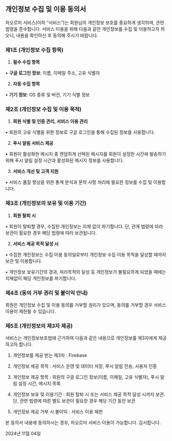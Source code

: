 ## **개인정보 수집 및 이용 동의서**

차오르미 서비스(이하 “서비스”)는 회원님의 개인정보 보호를 중요하게 생각하며, 관련 법령을 준수합니다. 서비스 이용을 위해 다음과 같은 개인정보를 수집 및 이용하고자 하오니, 내용을 확인하신 후 동의해 주시기 바랍니다.

### **제1조 (개인정보 수집 항목)**

1.	**필수 수집 항목**

•	**구글 로그인 정보**: 이름, 이메일 주소, 고유 식별자

2.	**자동 수집 항목**

•	**기기 정보**: OS 종류 및 버전, 기기 식별 정보

### **제2조 (개인정보 수집 및 이용 목적)**

1.	**회원 식별 및 인증 관리, 서비스 이용 관리**

•	회원의 고유 식별을 위한 정보로 구글 로그인을 통해 수집된 정보를 사용합니다.

2.	**푸시 알림 서비스 제공**

•	회원이 활성화한 메시지 중 랜덤하게 선택된 메시지를 회원이 설정한 시간에 발송하기 위해 푸시 알림 설정 시간과 활성화된 메시지 정보를 사용합니다.

3.	**서비스 개선 및 고객 지원**

•	서비스 품질 향상을 위한 통계 분석과 문의 사항 처리에 필요한 정보를 수집 및 이용합니다.

### **제3조 (개인정보의 보유 및 이용 기간)**

1.	**회원 탈퇴 시**

•	회원이 탈퇴할 경우, 수집된 개인정보는 지체 없이 파기합니다. 단, 관계 법령에 따라 보관이 필요한 경우 해당 법령에 따라 보관됩니다.

2.	**서비스 제공 목적 달성 시**

•	수집한 개인정보는 수집·이용 동의일로부터 개인정보 수집·이용 목적을 달성할 때까지 보관 및 이용합니다.	

•	개인정보 보유기간의 경과, 처리목적의 달성 등 개인정보가 불필요하게 되었을 때에는 지체없이 해당 개인정보를 파기합니다.

### **제4조 (동의 거부 권리 및 불이익 안내)**

회원은 개인정보 수집 및 이용 동의를 거부할 권리가 있으며, 동의를 거부할 경우 서비스 이용이 제한될 수 있습니다.

### **제5조 (개인정보의 제3자 제공)**

서비스는 개인정보보호법에 근거하여 다음과 같은 내용으로 개인정보를 제3자에게 제공하고자 합니다.

1. 개인정보를 제공 받는 제3자 : Firebase

2. 개인정보 제공 목적 : 서비스 운영 및 데이터 저장, 푸시 알림 전송, 사용자 인증

3. 개인정보 제공 항목 : 회원의 구글 로그인 정보(이름, 이메일, 고유 식별자), 푸시 알림 설정 시간, 메시지 목록

4. 개인정보 보유 및 이용기간 : 회원 탈퇴 시 또는 서비스 제공 목적 달성 시까지 보관. 단, 관련 법령에 따른 별도 보관이 필요한 경우 해당 기간 동안 보관

5. 개인정보 제공 거부 시 불이익 : 서비스 이용 제한

본 동의서 내용에 동의하시는 경우, 차오르미 서비스 이용이 가능합니다. 감사합니다.

2024년 11월 04일
